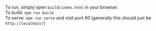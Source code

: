 To run, simply open `build/index.html` in your browser.  
To build: `npm run build`  
To serve: `npm run serve` and visit port 80 (generally this should just be `http://localhost/`)  